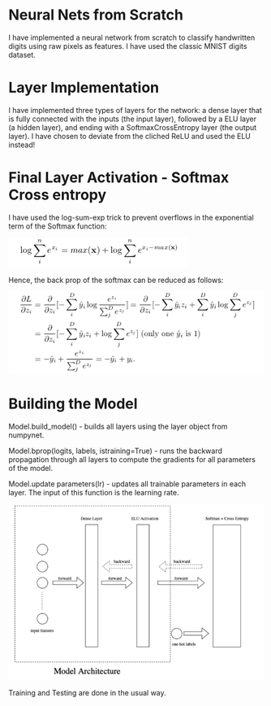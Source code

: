 # Neural Nets from Scratch

I have implemented a neural network from scratch to classify handwritten digits using raw pixels as features. I have used the classic MNIST digits dataset.

# Layer Implementation

I have implemented three types of layers for the network: a dense layer that is fully connected with the inputs (the input layer), followed by a ELU layer (a hidden layer), and ending with a SoftmaxCrossEntropy layer (the output layer). I have chosen to deviate from the cliched ReLU and used the ELU instead!

# Final Layer Activation - Softmax Cross entropy

I have used the log-sum-exp trick to prevent overflows in the exponential term of the Softmax function:

![Alt text](1.png?raw=true "Title")


Hence, the back prop of the softmax can be reduced as follows:

![Alt text](2.png?raw=true "Title")

# Building the Model

Model.build_model() - builds all layers using the layer object from numpynet.

Model.bprop(logits, labels, istraining=True) - runs the backward propagation through all layers to compute the gradients for all parameters of the model.

Model.update parameters(lr) - updates all trainable parameters in each layer. The input of this function is the learning rate.

![Alt text](3.png?raw=true "Title")

Training and Testing are done in the usual way.
